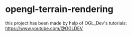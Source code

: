 # opengl-terrain-rendering

this project has been made by help of OGL_Dev's tutorials: 
https://www.youtube.com/@OGLDEV

